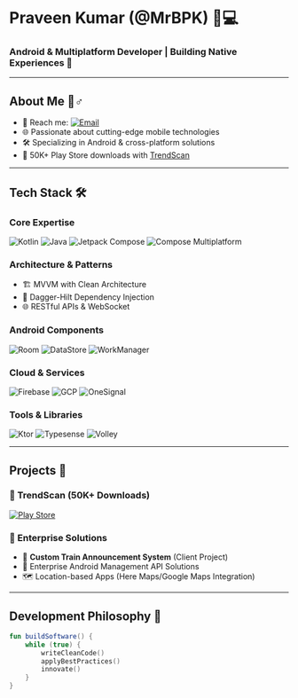 # Praveen Kumar (@MrBPK) 👨💻

### **Android & Multiplatform Developer** | Building Native Experiences 🚀

---

## **About Me** 🙋♂️
- 💌 Reach me: [![Email](https://img.shields.io/badge/Email-admin%40xpertxyz.in-blue?style=flat&logo=gmail)](mailto:admin@xpertxyz.in)
- 🌐 Passionate about cutting-edge mobile technologies
- 🛠️ Specializing in Android & cross-platform solutions
- 📱 50K+ Play Store downloads with [TrendScan](https://play.google.com/store/apps/details?id=in.xpertxyz.scan)

---

## **Tech Stack** 🛠️

### **Core Expertise**
![Kotlin](https://img.shields.io/badge/Kotlin-0095D5?style=for-the-badge&logo=kotlin&logoColor=white)
![Java](https://img.shields.io/badge/Java-ED8B00?style=for-the-badge&logo=openjdk&logoColor=white)
![Jetpack Compose](https://img.shields.io/badge/Jetpack_Compose-4285F4?style=for-the-badge&logo=jetpack-compose&logoColor=white)
![Compose Multiplatform](https://img.shields.io/badge/Compose_Multiplatform-4285F4?style=for-the-badge)

### **Architecture & Patterns**
- 🏗️ MVVM with Clean Architecture
- 💉 Dagger-Hilt Dependency Injection
- 🌐 RESTful APIs & WebSocket

### **Android Components**
![Room](https://img.shields.io/badge/Room-DB-4479A1?style=flat&logo=sqlite&logoColor=white)
![DataStore](https://img.shields.io/badge/DataStore-Preferences-4285F4?style=flat)
![WorkManager](https://img.shields.io/badge/WorkManager-Async-important?style=flat)

### **Cloud & Services**
![Firebase](https://img.shields.io/badge/Firebase-FFCA28?style=for-the-badge&logo=firebase&logoColor=black)
![GCP](https://img.shields.io/badge/Google_Cloud-4285F4?style=for-the-badge&logo=google-cloud&logoColor=white)
![OneSignal](https://img.shields.io/badge/OneSignal-Push_Notifications-F67400?style=flat)

### **Tools & Libraries**
![Ktor](https://img.shields.io/badge/Ktor-Client_&_Server-000000?style=flat)
![Typesense](https://img.shields.io/badge/Typesense-Search_Engine-FF6F00?style=flat)
![Volley](https://img.shields.io/badge/Volley-Networking-important?style=flat)

---

## **Projects** 📱

### 🚀 TrendScan (50K+ Downloads)
[![Play Store](https://img.shields.io/badge/Google_Play-414141?style=for-the-badge&logo=google-play&logoColor=white)](https://play.google.com/store/apps/details?id=in.xpertxyz.scan)

### 💼 Enterprise Solutions
- 🚂 **Custom Train Announcement System** (Client Project)
- 🏢 Enterprise Android Management API Solutions
- 🗺️ Location-based Apps (Here Maps/Google Maps Integration)

---

## **Development Philosophy** 📜
```kotlin
fun buildSoftware() {
    while (true) {
        writeCleanCode()
        applyBestPractices()
        innovate()
    }
}
